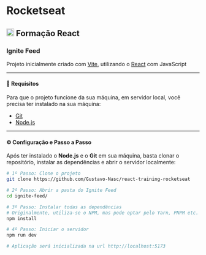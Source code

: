 # Rocketseat

## <img src="https://cdn.jsdelivr.net/gh/devicons/devicon@latest/icons/react/react-original.svg" width="20" /> Formação React

### Ignite Feed

Projeto inicialmente criado com [Vite](https://vitejs.dev/), utilizando o [React]() com JavaScript

---

#### 📝 Requisitos

Para que o projeto funcione da sua máquina, em servidor local, você precisa ter instalado na sua máquina:
- [Git](https://git-scm.com/)
- [Node.js](https://nodejs.org/en)

---

#### ⚙ Configuração e Passo a Passo

Após ter instalado o **Node.js** e o **Git** em sua máquina, basta clonar o repositório, instalar as dependências e abrir o servidor localmente:
```bash
# 1º Passo: Clone o projeto
git clone https://github.com/Gustavo-Nasc/react-training-rocketseat

# 2º Passo: Abrir a pasta do Ignite Feed
cd ignite-feed/

# 3º Passo: Instalar todas as dependências
# Originalmente, utiliza-se o NPM, mas pode optar pelo Yarn, PNPM etc.
npm install

# 4º Passo: Iniciar o servidor
npm run dev

# Aplicação será inicializada na url http://localhost:5173
```